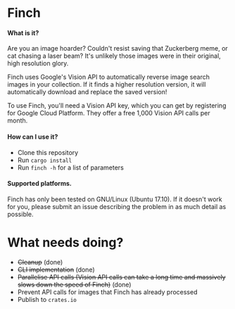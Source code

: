 # Finch

#### What is it?
Are you an image hoarder? Couldn't resist saving that Zuckerberg meme, or cat chasing a laser beam? It's unlikely those images were in their original, high resolution glory.

Finch uses Google's Vision API to automatically reverse image search images in your collection. If it finds a higher resolution version, it will automatically download and replace the saved version!

To use Finch, you'll need a Vision API key, which you can get by registering for Google Cloud Platform. They offer a free 1,000 Vision API calls per month.

#### How can I use it?
- Clone this repository
- Run `cargo install`
- Run `finch -h` for a list of parameters

#### Supported platforms.
Finch has only been tested on GNU/Linux (Ubuntu 17.10). If it doesn't work for you, please submit an issue describing the problem in as much detail as possible.

# What needs doing?
- ~~Cleanup~~ (done)
- ~~CLI implementation~~ (done)
- ~~Parallelise API calls (Vision API calls can take a long time and massively slows down the speed of Finch)~~ (done)
- Prevent API calls for images that Finch has already processed
- Publish to `crates.io`
